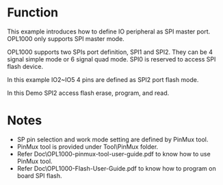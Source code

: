 # Function
This example introduces how to define IO peripheral as SPI master port. OPL1000 only supports SPI master mode.     

OPL1000 supports two SPIs port definition, SPI1 and SPI2. They can be 4 signal simple mode or 6 signal quad mode. SPI0 is reserved to access SPI flash device. 

In this example IO2~IO5 4 pins are defined as SPI2 port flash mode. 

In this Demo SPI2 access flash erase, program, and read.

# Notes
- SP pin selection and work mode setting are defined by PinMux tool. 
- PinMux tool is provided under Tool\PinMux folder.
- Refer Doc\OPL1000-pinmux-tool-user-guide.pdf to know how to use PinMux tool. 
- Refer Doc\OPL1000-Flash-User-Guide.pdf to know how to program on board SPI flash. 